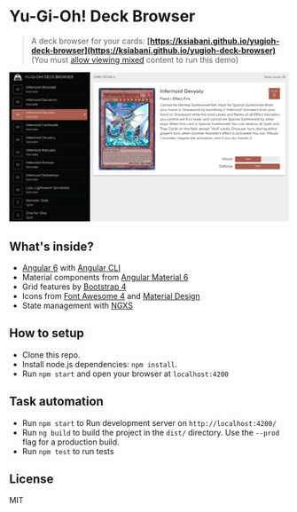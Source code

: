 # Yu-Gi-Oh! Deck Browser

> A deck browser for your cards: **[https://ksiabani.github.io/yugioh-deck-browser](https://ksiabani.github.io/yugioh-deck-browser)** 
(You must [allow viewing mixed](https://kb.iu.edu/d/bdny) content to run this demo)

![alt text](https://raw.githubusercontent.com/ksiabani/yugioh-deck-browser/master/src/assets/images/screenshot.png "Yu-Gi-Oh! Deck Browser")

## What's inside?

* [Angular 6](https://github.com/angular/angular) with [Angular CLI](https://cli.angular.io/)
* Material components from [Angular Material 6](https://github.com/angular/material2)
* Grid features by [Bootstrap 4](https://getbootstrap.com)
* Icons from [Font Awesome 4](https://fontawesome.com/v4.7.0/) and [Material Design](https://material.io/tools/icons/?style=baseline)
* State management with [NGXS](https://ngxs.gitbook.io/ngxs/)

## How to setup

- Clone this repo.
- Install node.js dependencies: `npm install`.
- Run `npm start` and open your browser at `localhost:4200`


## Task automation

- Run `npm start` to Run development server on `http://localhost:4200/`
- Run `ng build` to build the project in the `dist/` directory. Use the `--prod` flag for a production build.
- Run `npm test` to run tests


## License

MIT
